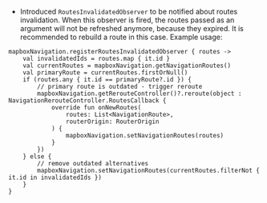 - Introduced `RoutesInvalidatedObserver` to be notified about routes invalidation. When this observer is fired, the routes passed as an argument will not be refreshed anymore, because they expired. It is recommended to rebuild a route in this case. Example usage:
```
mapboxNavigation.registerRoutesInvalidatedObserver { routes ->
    val invalidatedIds = routes.map { it.id }
    val currentRoutes = mapboxNavigation.getNavigationRoutes()
    val primaryRoute = currentRoutes.firstOrNull()
    if (routes.any { it.id == primaryRoute?.id }) {
        // primary route is outdated - trigger reroute
        mapboxNavigation.getRerouteController()?.reroute(object : NavigationRerouteController.RoutesCallback {
            override fun onNewRoutes(
                routes: List<NavigationRoute>,
                routerOrigin: RouterOrigin
            ) {
                mapboxNavigation.setNavigationRoutes(routes)
            }
        })
    } else {
        // remove outdated alternatives
        mapboxNavigation.setNavigationRoutes(currentRoutes.filterNot { it.id in invalidatedIds })
    }
}
```